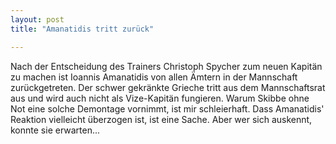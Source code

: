 ```yaml
---
layout: post
title: "Amanatidis tritt zurück"

---
```


Nach der Entscheidung des Trainers Christoph Spycher zum neuen Kapitän zu machen ist Ioannis Amanatidis von allen Ämtern in der Mannschaft zurückgetreten. Der schwer gekränkte Grieche tritt aus dem Mannschaftsrat aus und wird auch nicht als Vize-Kapitän fungieren. Warum Skibbe ohne Not eine solche Demontage vornimmt, ist mir schleierhaft. Dass Amanatidis' Reaktion vielleicht überzogen ist, ist eine Sache. Aber wer sich auskennt, konnte sie erwarten...


